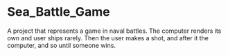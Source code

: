 # Sea_Battle_Game

A project that represents a game in naval battles. The computer renders its own and user ships rarely. Then the user makes a shot, and after it the computer, and so until someone wins.
